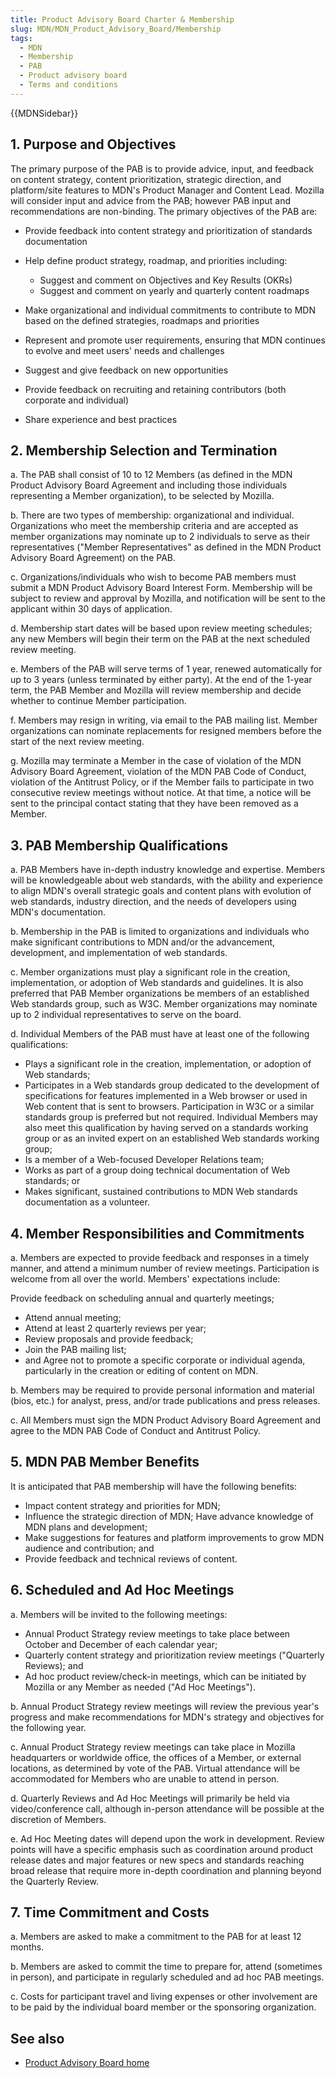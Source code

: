 ```yaml
---
title: Product Advisory Board Charter & Membership
slug: MDN/MDN_Product_Advisory_Board/Membership
tags:
  - MDN
  - Membership
  - PAB
  - Product advisory board
  - Terms and conditions
---
```


{{MDNSidebar}}

## 1. Purpose and Objectives

The primary purpose of the PAB is to provide advice, input, and feedback on content strategy, content prioritization, strategic direction, and platform/site features to MDN's Product Manager and Content Lead. Mozilla will consider input and advice from the PAB; however PAB input and recommendations are non-binding. The primary objectives of the PAB are:

- Provide feedback into content strategy and prioritization of standards documentation
- Help define product strategy, roadmap, and priorities including:

  - Suggest and comment on Objectives and Key Results (OKRs)
  - Suggest and comment on yearly and quarterly content roadmaps

- Make organizational and individual commitments to contribute to MDN based on the defined strategies, roadmaps and priorities
- Represent and promote user requirements, ensuring that MDN continues to evolve and meet users' needs and challenges
- Suggest and give feedback on new opportunities
- Provide feedback on recruiting and retaining contributors (both corporate and individual)
- Share experience and best practices

## 2. Membership Selection and Termination

a. The PAB shall consist of 10 to 12 Members (as defined in the MDN Product Advisory Board Agreement and including those individuals representing a Member organization), to be selected by Mozilla.

b. There are two types of membership: organizational and individual. Organizations who meet the membership criteria and are accepted as member organizations may nominate up to 2 individuals to serve as their representatives ("Member Representatives" as defined in the MDN Product Advisory Board Agreement) on the PAB.

c. Organizations/individuals who wish to become PAB members must submit a MDN Product Advisory Board Interest Form. Membership will be subject to review and approval by Mozilla, and notification will be sent to the applicant within 30 days of application.

d. Membership start dates will be based upon review meeting schedules; any new Members will begin their term on the PAB at the next scheduled review meeting.

e. Members of the PAB will serve terms of 1 year, renewed automatically for up to 3 years (unless terminated by either party). At the end of the 1-year term, the PAB Member and Mozilla will review membership and decide whether to continue Member participation.

f. Members may resign in writing, via email to the PAB mailing list. Member organizations can nominate replacements for resigned members before the start of the next review meeting.

g. Mozilla may terminate a Member in the case of violation of the MDN Advisory Board Agreement, violation of the MDN PAB Code of Conduct, violation of the Antitrust Policy, or if the Member fails to participate in two consecutive review meetings without notice. At that time, a notice will be sent to the principal contact stating that they have been removed as a Member.

## 3. PAB Membership Qualifications

a. PAB Members have in-depth industry knowledge and expertise. Members will be knowledgeable about web standards, with the ability and experience to align MDN's overall strategic goals and content plans with evolution of web standards, industry direction, and the needs of developers using MDN's documentation.

b. Membership in the PAB is limited to organizations and individuals who make significant contributions to MDN and/or the advancement, development, and implementation of web standards.

c. Member organizations must play a significant role in the creation, implementation, or adoption of Web standards and guidelines. It is also preferred that PAB Member organizations be members of an established Web standards group, such as W3C. Member organizations may nominate up to 2 individual representatives to serve on the board.

d. Individual Members of the PAB must have at least one of the following qualifications:

- Plays a significant role in the creation, implementation, or adoption of Web standards;
- Participates in a Web standards group dedicated to the development of specifications for features implemented in a Web browser or used in Web content that is sent to browsers. Participation in W3C or a similar standards group is preferred but not required. Individual Members may also meet this qualification by having served on a standards working group or as an invited expert on an established Web standards working group;
- Is a member of a Web-focused Developer Relations team;
- Works as part of a group doing technical documentation of Web standards; or
- Makes significant, sustained contributions to MDN Web standards documentation as a volunteer.

## 4. Member Responsibilities and Commitments

a. Members are expected to provide feedback and responses in a timely manner, and attend a minimum number of review meetings. Participation is welcome from all over the world. Members' expectations include:

Provide feedback on scheduling annual and quarterly meetings;

- Attend annual meeting;
- Attend at least 2 quarterly reviews per year;
- Review proposals and provide feedback;
- Join the PAB mailing list;
- and Agree not to promote a specific corporate or individual agenda, particularly in the creation or editing of content on MDN.

b. Members may be required to provide personal information and material (bios, etc.) for analyst, press, and/or trade publications and press releases.

c. All Members must sign the MDN Product Advisory Board Agreement and agree to the MDN PAB Code of Conduct and Antitrust Policy.

## 5. MDN PAB Member Benefits

It is anticipated that PAB membership will have the following benefits:

- Impact content strategy and priorities for MDN;
- Influence the strategic direction of MDN; Have advance knowledge of MDN plans and development;
- Make suggestions for features and platform improvements to grow MDN audience and contribution; and
- Provide feedback and technical reviews of content.

## 6. Scheduled and Ad Hoc Meetings

a. Members will be invited to the following meetings:

- Annual Product Strategy review meetings to take place between October and December of each calendar year;
- Quarterly content strategy and prioritization review meetings ("Quarterly Reviews); and
- Ad hoc product review/check-in meetings, which can be initiated by Mozilla or any Member as needed ("Ad Hoc Meetings").

b. Annual Product Strategy review meetings will review the previous year's progress and make recommendations for MDN's strategy and objectives for the following year.

c. Annual Product Strategy review meetings can take place in Mozilla headquarters or worldwide office, the offices of a Member, or external locations, as determined by vote of the PAB. Virtual attendance will be accommodated for Members who are unable to attend in person.

d. Quarterly Reviews and Ad Hoc Meetings will primarily be held via video/conference call, although in-person attendance will be possible at the discretion of Members.

e. Ad Hoc Meeting dates will depend upon the work in development. Review points will have a specific emphasis such as coordination around product release dates and major features or new specs and standards reaching broad release that require more in-depth coordination and planning beyond the Quarterly Review.

## 7. Time Commitment and Costs

a. Members are asked to make a commitment to the PAB for at least 12 months.

b. Members are asked to commit the time to prepare for, attend (sometimes in person), and participate in regularly scheduled and ad hoc PAB meetings.

c. Costs for participant travel and living expenses or other involvement are to be paid by the individual board member or the sponsoring organization.

## See also

- [Product Advisory Board home](/en-US/docs/MDN/MDN_Product_Advisory_Board)
